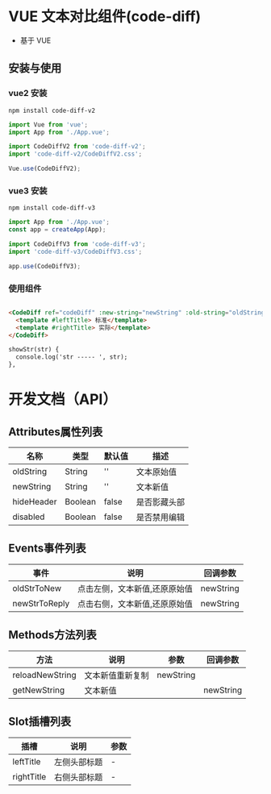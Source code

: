 # VUE 文本对比组件(code-diff)

- 基于 VUE

## 安装与使用

### vue2 安装

```
npm install code-diff-v2
```

```ts
import Vue from 'vue';
import App from './App.vue';

import CodeDiffV2 from 'code-diff-v2';
import 'code-diff-v2/CodeDiffV2.css';

Vue.use(CodeDiffV2);
```

### vue3 安装

```
npm install code-diff-v3
```

```ts
import App from './App.vue';
const app = createApp(App);

import CodeDiffV3 from 'code-diff-v3';
import 'code-diff-v3/CodeDiffV3.css';

app.use(CodeDiffV3);
```


### 使用组件

```html

<CodeDiff ref="codeDiff" :new-string="newString" :old-string="oldString" @newStrToReply="showStr" @oldStrToNew="showStr">
  <template #leftTitle> 标准</template>
  <template #rightTitle> 实际</template>
</CodeDiff>

showStr(str) {
  console.log('str ----- ', str);
},
```

# 开发文档（API）

## Attributes属性列表

| 名称         | 类型      | 默认值   | 描述     |
|------------|---------|-------|--------|
| oldString  | String  | ''    | 文本原始值  |
| newString  | String  | ''    | 文本新值   |      |
| hideHeader | Boolean | false | 是否影藏头部 |
| disabled    | Boolean | false | 是否禁用编辑 |

## Events事件列表

| 事件            | 说明              | 回调参数      |
|---------------|-----------------|-----------|
| oldStrToNew   | 点击左侧，文本新值,还原原始值 | newString |            
| newStrToReply | 点击右侧，文本新值,还原原始值 | newString |         

## Methods方法列表

| 方法              | 说明       | 参数        | 回调参数      | 
|-----------------|----------|-----------|-----------|
| reloadNewString | 文本新值重新复制 | newString |           |
| getNewString    | 文本新值     |           | newString |

## Slot插槽列表

| 插槽         | 说明     | 参数 |
|------------|--------|----|
| leftTitle  | 左侧头部标题 | -  |
| rightTitle | 右侧头部标题 | -  |

